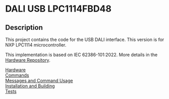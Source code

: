 # DALI USB LPC1114FBD48

## Description

This project contains the code for the USB DALI interface.
This version is for NXP LPC1114  microcontroller.

This implementation is based on IEC 62386-101:2022.
More details in the [Hardware Repository](https://github.com/SvenHaedrich/kicad_dali_usb_lpc).

[Hardware](doc/hardware.md) \
[Commands](doc/commands.md) \
[Messages and Command Usage](doc/messages.md) \
[Installation and Building](doc/install_build.md) \
[Tests](doc/tests.md) 
